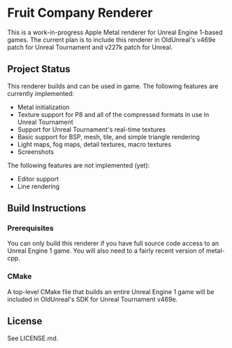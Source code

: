# Fruit Company Renderer

This is a work-in-progress Apple Metal renderer for Unreal Engine 1-based games. The current plan is to include this renderer in OldUnreal's v469e patch for Unreal Tournament and v227k patch for Unreal.

## Project Status

This renderer builds and can be used in game. The following features are currently implemented:

* Metal initialization
* Texture support for P8 and all of the compressed formats in use in Unreal Tournament
* Support for Unreal Tournament's real-time textures
* Basic support for BSP, mesh, tile, and simple triangle rendering
* Light maps, fog maps, detail textures, macro textures
* Screenshots

The following features are not implemented (yet):

* Editor support
* Line rendering

## Build Instructions

### Prerequisites

You can only build this renderer if you have full source code access to an Unreal Engine 1 game. You will also need to a fairly recent version of metal-cpp.

### CMake

A top-level CMake file that builds an entire Unreal Engine 1 game will be included in OldUnreal's SDK for Unreal Tournament v469e.

## License

See LICENSE.md.